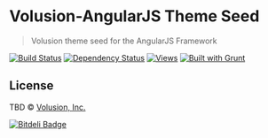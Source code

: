 # Volusion-AngularJS Theme Seed

> Volusion theme seed for the AngularJS Framework

[![Build Status][]](https://travis-ci.org/jedmao/angular-seed)
[![Dependency Status][]](https://gemnasium.com/jedmao/angular-seed)
[![Views][]](https://sourcegraph.com/github.com/jedmao/angular-seed)
[![Built with Grunt](https://cdn.gruntjs.com/builtwith.png)](http://gruntjs.com/)


## License

TBD © [Volusion, Inc.](http://www.volusion.com/)

[![Bitdeli Badge](https://d2weczhvl823v0.cloudfront.net/jedmao/angular-seed/trend.png)](https://bitdeli.com/free "Bitdeli Badge")

[Build Status]: https://travis-ci.org/jedmao/angular-seed.png?branch=master
[Dependency Status]: https://gemnasium.com/jedmao/angular-seed.png
[Views]: https://sourcegraph.com/api/repos/github.com/jedmao/angular-seed/counters/views-24h.png
